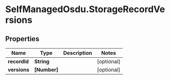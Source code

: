 # SelfManagedOsdu.StorageRecordVersions

## Properties
Name | Type | Description | Notes
------------ | ------------- | ------------- | -------------
**recordId** | **String** |  | [optional] 
**versions** | **[Number]** |  | [optional] 


